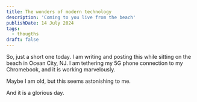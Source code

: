 ```yaml
---
title: The wonders of modern technology
description: 'Coming to you live from the beach'
publishDate: 14 July 2024
tags:
  - thougths
draft: false
---
```


So, just a short one today.  I am writing and posting this while sitting on the beach in Ocean City, NJ.  I am tethering my 5G phone connection to my Chromebook, and it is working marvelously.

Maybe I am old, but this seems astonishing to me.

And it is a glorious day.